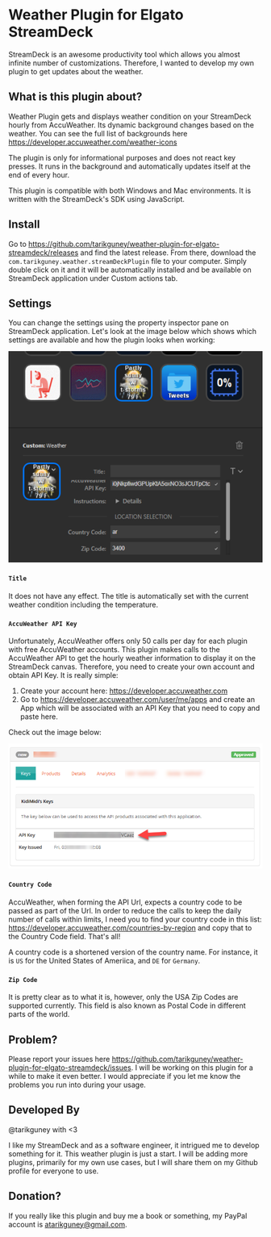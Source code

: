 # Weather Plugin for Elgato StreamDeck

StreamDeck is an awesome productivity tool which allows you almost infinite number of customizations. Therefore, I wanted to develop my own plugin to get updates about the weather.

## What is this plugin about?

Weather Plugin gets and displays weather condition on your StreamDeck hourly from AccuWeather. Its dynamic background changes based on the weather. You can see the full list of backgrounds here https://developer.accuweather.com/weather-icons

The plugin is only for informational purposes and does not react key presses. It runs in the background and automatically updates itself at the end of every hour.

This plugin is compatible with both Windows and Mac environments. It is written with the StreamDeck's SDK using JavaScript. 

## Install

Go to https://github.com/tarikguney/weather-plugin-for-elgato-streamdeck/releases and find the latest release. From there, download the `com.tarikguney.weather.streamDeckPlugin` file to your computer. Simply double click on it and it will be automatically installed and be available on StreamDeck application under Custom actions tab.

## Settings

You can change the settings using the property inspector pane on StreamDeck application. Let's look at the image below which shows which settings are available and how the plugin looks when working:

![weather-plugin](mainlook.png)

#### `Title`

It does not have any effect. The title is automatically set with the current weather condition including the temperature.

#### `AccuWeather API Key`

Unfortunately, AccuWeather offers only 50 calls per day for each plugin with free AccuWeather accounts. This plugin makes calls to the AccuWeather API to get the hourly weather information to display it on the StreamDeck canvas. Therefore, you need to create your own account and obtain API Key. It is really simple:

1. Create your account here: https://developer.accuweather.com
2. Go to https://developer.accuweather.com/user/me/apps and create an App which will be associated with an API Key that you need to copy and paste here.

Check out the image below:

![api-key-2](key-obtain.png)

#### `Country Code`

AccuWeather, when forming the API Url, expects a country code to be passed as part of the Url. In order to reduce the calls to keep the daily number of calls within limits, I need you to find your country code in this list: https://developer.accuweather.com/countries-by-region and copy that to the Country Code field. That's all!

A country code is a shortened version of the country name. For instance, it is `US` for the United States of Ameriica, and `DE` for `Germany`.

#### `Zip Code`

It is pretty clear as to what it is, however, only the USA Zip Codes are supported currently. This field is also known as Postal Code in different parts of the world.


## Problem?

Please report your issues here https://github.com/tarikguney/weather-plugin-for-elgato-streamdeck/issues. I will be working on this plugin for a while to make it even better. I would appreciate if you let me know the problems you run into during your usage.

## Developed By

@tarikguney with <3

I like my StreamDeck and as a software engineer, it intrigued me to develop something for it. This weather plugin is just a start. I will be adding more plugins, primarily for my own use cases, but I will share them on my Github profile for everyone to use.

## Donation?
If you really like this plugin and buy me a book or something, my PayPal account is atarikguney@gmail.com. 